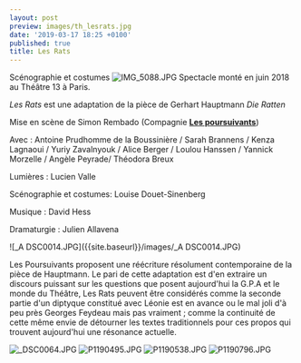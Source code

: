 ```yaml
---
layout: post
preview: images/th_lesrats.jpg
date: '2019-03-17 18:25 +0100'
published: true
title: Les Rats
---
```

Scénographie et costumes
![IMG_5088.JPG]({{site.baseurl}}/images/IMG_5088.JPG)
Spectacle monté en juin 2018 au Théâtre 13 à Paris.

_Les Rats_ est une adaptation de la pièce de Gerhart Hauptmann _Die Ratten_

Mise en scène de Simon Rembado (Compagnie [**Les poursuivants**](https://www.lespoursuivants.org/)) 

Avec : Antoine Prudhomme de la Boussinière / Sarah Brannens / Kenza Lagnaoui / Yuriy Zavalnyouk / Alice Berger / Loulou Hanssen / Yannick Morzelle / Angèle Peyrade/ Théodora Breux

Lumières : Lucien Valle

Scénographie et costumes: Louise Douet-Sinenberg

Musique : David Hess

Dramaturgie : Julien Allavena

![_A DSC0014.JPG]({{site.baseurl}}/images/_A DSC0014.JPG)

Les Poursuivants proposent une réécriture résolument contemporaine de la pièce de Hauptmann.
Le pari de cette adaptation est d'en extraire un discours puissant sur les questions que posent aujourd'hui la G.P.A et le monde du Théâtre, 
Les Rats peuvent être considérés comme la seconde partie d'un diptyque constitué avec Léonie est en avance ou le mal joli d'à peu près Georges Feydeau mais pas vraiment ; comme la continuité de cette même envie de détourner les textes traditionnels pour ces propos qui trouvent aujourd'hui une résonance actuelle. 

![_DSC0064.JPG]({{site.baseurl}}/images/_DSC0064.JPG)
![P1190495.JPG]({{site.baseurl}}/images/P1190495.JPG)
![P1190538.JPG]({{site.baseurl}}/images/P1190538.JPG)
![P1190796.JPG]({{site.baseurl}}/images/P1190796.JPG)


